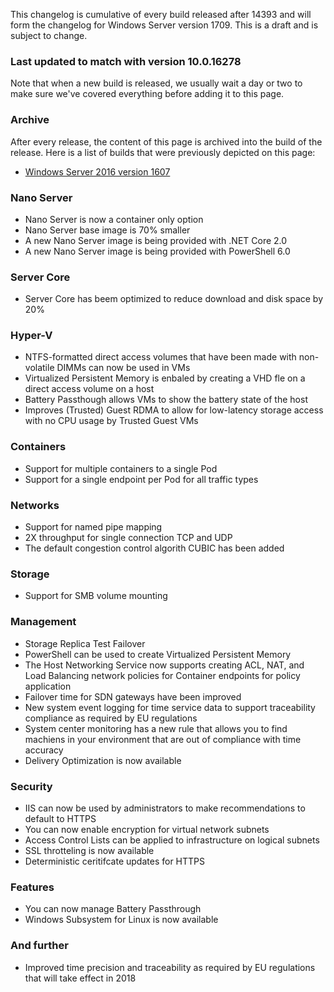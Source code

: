 This changelog is cumulative of every build released after 14393 and will form the changelog for Windows Server version 1709. This is a draft and is subject to change.

### Last updated to match with version 10.0.16278
Note that when a new build is released, we usually wait a day or two to make sure we've covered everything before adding it to this page.

### Archive
After every release, the content of this page is archived into the build of the release. Here is a list of builds that were previously depicted on this page:

- [Windows Server 2016 version 1607](https://changewindows.org/build/14393/server)

### Nano Server
- Nano Server is now a container only option
- Nano Server base image is 70% smaller
- A new Nano Server image is being provided with .NET Core 2.0
- A new Nano Server image is being provided with PowerShell 6.0

### Server Core
- Server Core has beem optimized to reduce download and disk space by 20%

### Hyper-V
- NTFS-formatted direct access volumes that have been made with non-volatile DIMMs can now be used in VMs
- Virtualized Persistent Memory is enbaled by creating a VHD fle on a direct access volume on a host
- Battery Passthough allows VMs to show the battery state of the host
- Improves (Trusted) Guest RDMA to allow for low-latency storage access with no CPU usage by Trusted Guest VMs

### Containers
- Support for multiple containers to a single Pod
- Support for a single endpoint per Pod for all traffic types

### Networks
- Support for named pipe mapping
- 2X throughput for single connection TCP and UDP
- The default congestion control algorith CUBIC has been added

### Storage
- Support for SMB volume mounting

### Management
- Storage Replica Test Failover
- PowerShell can be used to create Virtualized Persistent Memory
- The Host Networking Service now supports creating ACL, NAT, and Load Balancing network policies for Container endpoints for policy application
- Failover time for SDN gateways have been improved
- New system event logging for time service data to support traceability compliance as required by EU regulations
- System center monitoring has a new rule that allows you to find machiens in your environment that are out of compliance with time accuracy
- Delivery Optimization is now available

### Security
- IIS can now be used by administrators to make recommendations to default to HTTPS
- You can now enable encryption for virtual network subnets
- Access Control Lists can be applied to infrastructure on logical subnets
- SSL throtteling is now available
- Deterministic ceritifcate updates for HTTPS

### Features
- You can now manage Battery Passthrough
- Windows Subsystem for Linux is now available

### And further
- Improved time precision and traceability as required by EU regulations that will take effect in 2018